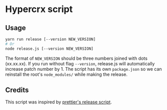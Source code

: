 # Hypercrx script

## Usage

```sh
yarn run release [--version NEW_VERSION]
# Or
node release.js [--version NEW_VERSION]
```

The format of `NEW_VERSION` should be three numbers joined with dots (xx.xx.xx).
If you run without flag `--version`, release.js will automatically increase patch number by 1.
The script has its own `package.json` so we can reinstall the root's `node_modules/` while making the release.

## Credits

This script was inspired by [prettier's release script](https://github.com/prettier/prettier/tree/main/scripts/release).
